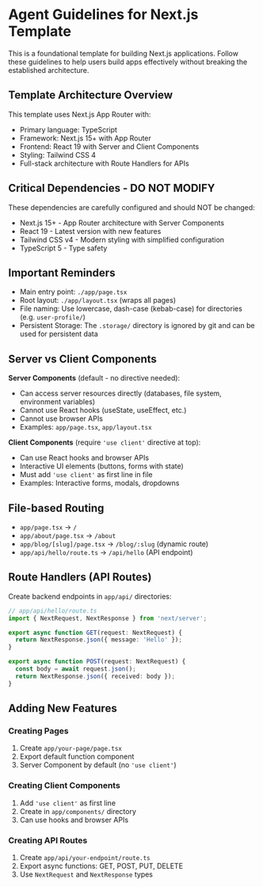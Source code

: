 # Agent Guidelines for Next.js Template

This is a foundational template for building Next.js applications. Follow these guidelines to help users build apps effectively without breaking the established architecture.

## Template Architecture Overview

This template uses Next.js App Router with:

- Primary language: TypeScript
- Framework: Next.js 15+ with App Router
- Frontend: React 19 with Server and Client Components
- Styling: Tailwind CSS 4
- Full-stack architecture with Route Handlers for APIs

## Critical Dependencies - DO NOT MODIFY

These dependencies are carefully configured and should NOT be changed:

- Next.js 15+ - App Router architecture with Server Components
- React 19 - Latest version with new features
- Tailwind CSS v4 - Modern styling with simplified configuration
- TypeScript 5 - Type safety

## Important Reminders

- Main entry point: `./app/page.tsx`
- Root layout: `./app/layout.tsx` (wraps all pages)
- File naming: Use lowercase, dash-case (kebab-case) for directories (e.g. `user-profile/`)
- Persistent Storage: The `.storage/` directory is ignored by git and can be used for persistent data

## Server vs Client Components

**Server Components** (default - no directive needed):
- Can access server resources directly (databases, file system, environment variables)
- Cannot use React hooks (useState, useEffect, etc.)
- Cannot use browser APIs
- Examples: `app/page.tsx`, `app/layout.tsx`

**Client Components** (require `'use client'` directive at top):
- Can use React hooks and browser APIs
- Interactive UI elements (buttons, forms with state)
- Must add `'use client'` as first line in file
- Examples: Interactive forms, modals, dropdowns

## File-based Routing

- `app/page.tsx` → `/`
- `app/about/page.tsx` → `/about`
- `app/blog/[slug]/page.tsx` → `/blog/:slug` (dynamic route)
- `app/api/hello/route.ts` → `/api/hello` (API endpoint)

## Route Handlers (API Routes)

Create backend endpoints in `app/api/` directories:

```typescript
// app/api/hello/route.ts
import { NextRequest, NextResponse } from 'next/server';

export async function GET(request: NextRequest) {
  return NextResponse.json({ message: 'Hello' });
}

export async function POST(request: NextRequest) {
  const body = await request.json();
  return NextResponse.json({ received: body });
}
```

## Adding New Features

### Creating Pages

1. Create `app/your-page/page.tsx`
2. Export default function component
3. Server Component by default (no `'use client'`)

### Creating Client Components

1. Add `'use client'` as first line
2. Create in `app/components/` directory
3. Can use hooks and browser APIs

### Creating API Routes

1. Create `app/api/your-endpoint/route.ts`
2. Export async functions: GET, POST, PUT, DELETE
3. Use `NextRequest` and `NextResponse` types
